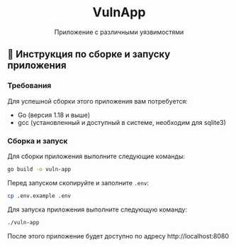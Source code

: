 <h1 align="center">VulnApp</h1>
<p align="center" >Приложение с различными уязвимостями</p>

## 📃 Инструкция по сборке и запуску приложения

### Требования

Для успешной сборки этого приложения вам потребуется:

- Go (версия 1.18 и выше)
- gcc (установленный и доступный в системе, необходим для sqlite3)

### Сборка и запуск

Для сборки приложения выполните следующие команды:

```bash
go build -o vuln-app
```

Перед запуском скопируйте и заполните `.env`:
```bash
cp .env.example .env
```

Для запуска приложения выполните следующую команду:

```bash
./vuln-app
```

После этого приложение будет доступно по адресу http://localhost:8080
